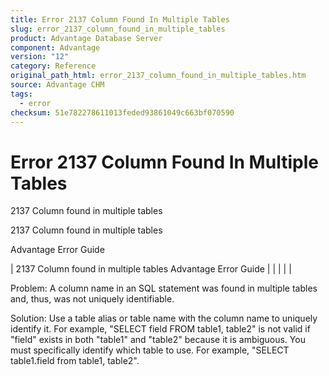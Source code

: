 ```yaml
---
title: Error 2137 Column Found In Multiple Tables
slug: error_2137_column_found_in_multiple_tables
product: Advantage Database Server
component: Advantage
version: "12"
category: Reference
original_path_html: error_2137_column_found_in_multiple_tables.htm
source: Advantage CHM
tags:
  - error
checksum: 51e782278611013feded93861049c663bf070590
---
```


# Error 2137 Column Found In Multiple Tables

2137 Column found in multiple tables

2137 Column found in multiple tables

Advantage Error Guide

| 2137 Column found in multiple tables  Advantage Error Guide |  |  |  |  |

Problem: A column name in an SQL statement was found in multiple tables and, thus, was not uniquely identifiable.

Solution: Use a table alias or table name with the column name to uniquely identify it. For example, "SELECT field FROM table1, table2" is not valid if "field" exists in both "table1" and "table2" because it is ambiguous. You must specifically identify which table to use. For example, "SELECT table1.field from table1, table2".

